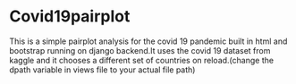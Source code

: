 # Covid19pairplot
This is a simple pairplot analysis for the covid 19 pandemic built in html and bootstrap running on django backend.It uses the covid 19 dataset from kaggle and it chooses a different set of countries on reload.(change the dpath variable in views file to your actual file path)
